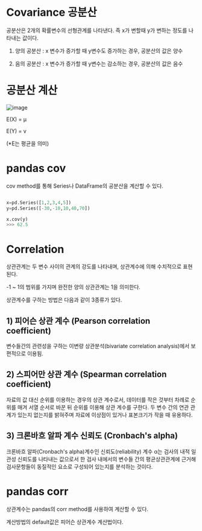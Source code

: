 # Covariance 공분산

공분산은 2개의 확률변수의 선형관계를 나타낸다. 즉 x가 변할때 y가 변하는 정도를 나타내는 값이다. 

1) 양의 공분산 : x 변수가 증가할 때 y변수도 증가하는 경우, 공분산의 값은 양수

2) 음의 공분산 : x 변수가 증가할 때 y변수는 감소하는 경우, 공분산의 값은 음수

# 공분산 계산
![image](https://user-images.githubusercontent.com/73323188/121827429-e9b66d00-ccf6-11eb-9868-57c459c2a379.png)

E(X) = µ

E(Y) = v

(*E는 평균을 의미)

# pandas cov

cov method를 통해 Series나 DataFrame의 공분산을 계산할 수 있다. 
```python

x=pd.Series([1,2,3,4,5])
y=pd.Series([-30,-10,10,40,70])

x.cov(y)
>>> 62.5
```

# Correlation

상관관계는 두 변수 사이의 관계의 강도를 나타내며, 상관계수에 의해 수치적으로 표현된다.

-1 ~ 1의 범위를 가지며 완전한 양의 상관관계는 1을 의미한다.

상관계수를 구하는 방법은 다음과 같이 3종류가 있다.

## 1) 피어슨 상관 계수 (Pearson correlation coefficient)

변수들간의 관련성을 구하는 이변량 상관분석(bivariate correlation analysis)에서 보편적으로 이용됨.


## 2) 스피어만 상관 계수 (Spearman correlation coefficient)

자료의 값 대신 순위를 이용하는 경우의 상관 계수로서, 데이터를 작은 것부터 차례로 순위를 매겨 서열 순서로 바꾼 뒤 순위를 이용해 상관 계수를 구한다. 두 변수 간의 연관 관계가 있는지 없는지를 밝혀주며 자료에 이상점이 있거나 표본크기가 작을 때 유용하다. 

## 3) 크론바흐 알파 계수 신뢰도 (Cronbach's alpha)

크론바흐 알파(Cronbach's alpha)계수인 신뢰도(reliability) 계수 α는 검사의 내적 일관성 신뢰도를 나타내는 값으로서 한 검사 내에서의 변수들 간의 평균상관관계에 근거해 검사문항들이 동질적인 요소로 구성되어 있는지를 분석하는 것이다. 


# pandas corr

상관계수는 pandas의 corr method를 사용하여 계산할 수 있다.

계산방법의 default값은 피어슨 상관계수 계산법이다.


